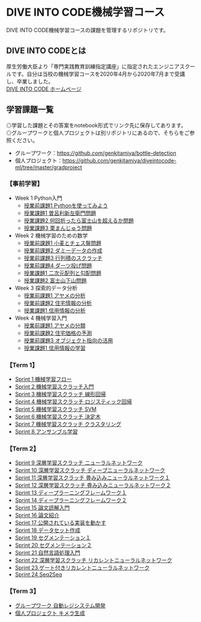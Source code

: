# DIVE INTO CODE機械学習コース
DIVE INTO CODE機械学習コースの課題を管理するリポジトリです。

## DIVE INTO CODEとは
厚生労働大臣より「専門実践教育訓練指定講座」に指定されたエンジニアスクールです。自分は当校の機械学習コースを2020年4月から2020年7月まで受講し、卒業しました。<br>
[DIVE INTO CODE ホームページ](https://diveintocode.jp)

## 学習課題一覧
◎学習した課題とその答案をnotebook形式でリンク先に保存してあります。<br>
◎グループワークと個人プロジェクトは別リポジトリにあるので、そちらをご参照ください。<br>
- グループワーク：https://github.com/genkitamiya/bottle-detection
- 個人プロジェクト：https://github.com/genkitamiya/diveintocode-ml/tree/master/gradproject

### 【事前学習】
- Week 1 Python入門
    - [授業前課題1 Pythonを使ってみよう](https://github.com/genkitamiya/diveintocode-ml/blob/master/week1/week1-work1.ipynb)
    - [授業課題1 曽呂利新左衛門問題](https://github.com/genkitamiya/diveintocode-ml/blob/master/week1/week1-session1.ipynb)
    - [授業課題2 何回折ったら富士山を超えるか問題](https://github.com/genkitamiya/diveintocode-ml/blob/master/week1/week1-session2.ipynb)
    - [授業課題3 栗まんじゅう問題](https://github.com/genkitamiya/diveintocode-ml/blob/master/week1/week1-session3.ipynb)
- Week 2 機械学習のための数学
    - [授業前課題1 小麦とチェス盤問題](https://github.com/genkitamiya/diveintocode-ml/blob/master/week2/week2-work1.ipynb)
    - [授業前課題2 ダミーデータの作成](https://github.com/genkitamiya/diveintocode-ml/blob/master/week2/week2-work2.ipynb)
    - [授業前課題3 行列積のスクラッチ](https://github.com/genkitamiya/diveintocode-ml/blob/master/week2/week2-work3.ipynb)
    - [授業前課題4 ダーツ投げ問題](https://github.com/genkitamiya/diveintocode-ml/blob/master/week2/week2-work4.ipynb)
    - [授業課題1 二次元配列と勾配問題](https://github.com/genkitamiya/diveintocode-ml/blob/master/week2/week2-session1.ipynb)
    - [授業課題2 富士山下山問題](https://github.com/genkitamiya/diveintocode-ml/blob/master/week2/week2-session2.ipynb)
- Week 3 探索的データ分析
    - [授業前課題1 アヤメの分析](https://github.com/genkitamiya/diveintocode-ml/blob/master/week3/week3-work1.ipynb)
    - [授業前課題2 住宅情報の分析](https://github.com/genkitamiya/diveintocode-ml/blob/master/week3/week3-work2.ipynb)
    - [授業課題1 信用情報の分析](https://github.com/genkitamiya/diveintocode-ml/blob/master/week3/week3-session1.ipynb)
- Week 4 機械学習入門
    - [授業前課題1 アヤメの分類](https://github.com/genkitamiya/diveintocode-ml/blob/master/week4/week4-work1.ipynb)
    - [授業前課題2 住宅価格の予測](https://github.com/genkitamiya/diveintocode-ml/blob/master/week4/week4-work2.ipynb)
    - [授業前課題3 オブジェクト指向の活用](https://github.com/genkitamiya/diveintocode-ml/blob/master/week4/week4-work3.ipynb)
    - [授業課題1 信用情報の学習](https://github.com/genkitamiya/diveintocode-ml/blob/master/week4/week4-session1.ipynb)
### 【Term 1】
- [Sprint 1 機械学習フロー](https://github.com/genkitamiya/diveintocode-ml/blob/master/sprint/sprint1.ipynb)
- [Sprint 2 機械学習スクラッチ入門](https://github.com/genkitamiya/diveintocode-ml/blob/master/sprint/sprint2.ipynb)
- [Sprint 3 機械学習スクラッチ 線形回帰](https://github.com/genkitamiya/diveintocode-ml/blob/master/sprint/sprint3.ipynb)
- [Sprint 4 機械学習スクラッチ ロジスティック回帰](https://github.com/genkitamiya/diveintocode-ml/blob/master/sprint/sprint4.ipynb)
- [Sprint 5 機械学習スクラッチ SVM](https://github.com/genkitamiya/diveintocode-ml/blob/master/sprint/sprint5.ipynb)
- [Sprint 6 機械学習スクラッチ 決定木](https://github.com/genkitamiya/diveintocode-ml/blob/master/sprint/sprint6.ipynb)
- [Sprint 7 機械学習スクラッチ クラスタリング](https://github.com/genkitamiya/diveintocode-ml/blob/master/sprint/sprint7.ipynb)
- [Sprint 8 アンサンブル学習](https://github.com/genkitamiya/diveintocode-ml/blob/master/sprint/sprint8.ipynb)
### 【Term 2】
- [Sprint 9 深層学習スクラッチ ニューラルネットワーク](https://github.com/genkitamiya/diveintocode-ml/blob/master/sprint/sprint9.ipynb)
- [Sprint 10 深層学習スクラッチ ディープニューラルネットワーク](https://github.com/genkitamiya/diveintocode-ml/blob/master/sprint/sprint10.ipynb)
- [Sprint 11 深層学習スクラッチ 畳み込みニューラルネットワーク１](https://github.com/genkitamiya/diveintocode-ml/blob/master/sprint/sprint11.ipynb)
- [Sprint 12 深層学習スクラッチ 畳み込みニューラルネットワーク２](https://github.com/genkitamiya/diveintocode-ml/blob/master/sprint/sprint12.ipynb)
- [Sprint 13 ディープラーニングフレームワーク１](https://github.com/genkitamiya/diveintocode-ml/blob/master/sprint/sprint13.ipynb)
- [Sprint 14 ディープラーニングフレームワーク２](https://github.com/genkitamiya/diveintocode-ml/blob/master/sprint/sprint14.ipynb)
- [Sprint 15 論文読解入門](https://github.com/genkitamiya/diveintocode-ml/blob/master/sprint/sprint15.ipynb)
- [Sprint 16 論文紹介](https://www.slideshare.net/secret/24xBSyxSIs1X92)
- [Sprint 17 公開されている実装を動かす](https://github.com/genkitamiya/diveintocode-ml/blob/master/sprint/sprint17.ipynb)
- [Sprint 18 データセット作成](https://github.com/genkitamiya/diveintocode-ml/blob/master/sprint/sprint18.ipynb)
- [Sprint 19 セグメンテーション１](https://github.com/genkitamiya/diveintocode-ml/blob/master/sprint/sprint19.ipynb)
- [Sprint 20 セグメンテーション２](https://github.com/genkitamiya/diveintocode-ml/blob/master/sprint/sprint20.ipynb)
- [Sprint 21 自然言語処理入門](https://github.com/genkitamiya/diveintocode-ml/blob/master/sprint/sprint21.ipynb)
- [Sprint 22 深層学習スクラッチ リカレントニューラルネットワーク](https://github.com/genkitamiya/diveintocode-ml/blob/master/sprint/sprint22.ipynb)
- [Sprint 23 ゲート付きリカレントニューラルネットワーク](https://github.com/genkitamiya/diveintocode-ml/blob/master/sprint/sprint23.ipynb)
- [Sprint 24 Seq2Seq](https://github.com/genkitamiya/diveintocode-ml/blob/master/sprint/sprint24.ipynb)
### 【Term 3】
- [グループワーク 自動レジシステム開発](https://github.com/genkitamiya/bottle-detection)
- [個人プロジェクト キメラ生成](https://github.com/genkitamiya/diveintocode-ml/tree/master/gradproject)

